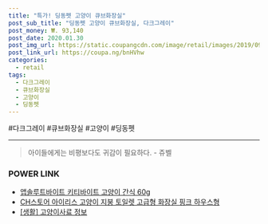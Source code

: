 ```yaml
--- 
title: "특가! 딩동펫 고양이 큐브화장실" 
post_sub_title: "딩동펫 고양이 큐브화장실, 다크그레이" 
post_money: ₩. 93,140 
post_date: 2020.01.30 
post_img_url: https://static.coupangcdn.com/image/retail/images/2019/09/30/21/3/8c375666-7dc7-47e5-aa7c-16868dd6bae1.jpg 
post_link_url: https://coupa.ng/bnHVhw 
categories: 
  - retail 
tags: 
  - 다크그레이 
  - 큐브화장실 
  - 고양이 
  - 딩동펫 
--- 
```

  #다크그레이 #큐브화장실 #고양이 #딩동펫 
<hr> 

> 아이들에게는 비평보다도 귀감이 필요하다. - 쥬벨 


### POWER LINK

* <a href="https://blog.naver.com/fasyy4321/221785245443" target="_blank">앱솔루트바이트 키티바이트 고양이 간식 60g</a>
* <a href="https://blog.naver.com/fasyy4321/221790610213" target="_blank">CH스토어 아이리스 고양이 지붕 토일렛 고급형 화장실 핑크 하우스형</a>
* <a href="https://blog.naver.com/sakai111/221760702730" target="_blank"> [생활] 고양이사료 정보 </a>
